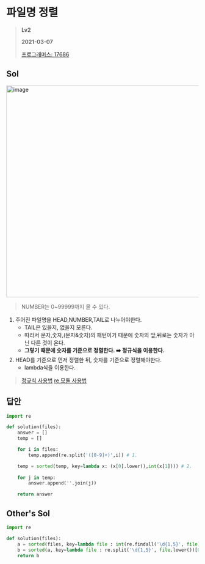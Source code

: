 # 파일명 정렬
> **Lv2**
>
> **2021-03-07**
>
> [프로그래머스: 17686](https://programmers.co.kr/learn/courses/30/lessons/17686)


## Sol
<img width="554" alt="image" src="https://user-images.githubusercontent.com/42789819/110230098-f1c17c80-7f51-11eb-8645-676c353fd5d4.png">  

> NUMBER는 0~99999까지 올 수 있다.
1. 주어진 파일명을 HEAD,NUMBER,TAIL로 나누어야한다.
    - TAIL은 있을지, 없을지 모른다.
    - 따라서 문자,숫자,(문자&숫자)의 패턴이기 때문에 숫자의 앞,뒤로는 숫자가 아닌 다른 것이 온다.
    - **그렇기 때문에 숫자를 기준으로 정렬한다. ➡️ 정규식을 이용한다.**
2. HEAD를 기준으로 먼저 정렬한 뒤, 숫자를 기준으로 정렬해야한다.
    - lambda식을 이용한다.

> [정규식 사용법](https://hamait.tistory.com/342)
> [re 모듈 사용법](https://brownbears.tistory.com/506)
## 답안
```python
import re

def solution(files):
    answer = []
    temp = []

    for i in files:
        temp.append(re.split('([0-9]+)',i)) # 1.

    temp = sorted(temp, key=lambda x: (x[0].lower(),int(x[1]))) # 2.
    
    for j in temp:
        answer.append(''.join(j))

    return answer
```

## Other's Sol
```python
import re

def solution(files):
    a = sorted(files, key=lambda file : int(re.findall('\d{1,5}', file)[0]))
    b = sorted(a, key=lambda file : re.split('\d{1,5}', file.lower())[0])
    return b
```